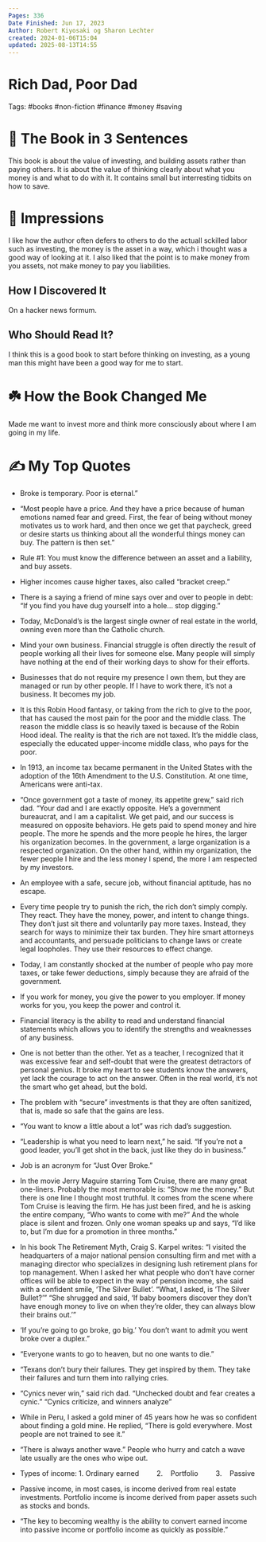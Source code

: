 ```yaml
---
Pages: 336
Date Finished: Jun 17, 2023
Author: Robert Kiyosaki og Sharon Lechter
created: 2024-01-06T15:04
updated: 2025-08-13T14:55
---
```

# Rich Dad, Poor Dad

Tags: #books #non-fiction #finance #money #saving 

# 🚀 The Book in 3 Sentences
This book is about the value of investing, and building assets rather than paying others. It is about the value of thinking clearly about what you money is and what to do with it. It contains small but interresting tidbits on how to save. 

# 🎨 Impressions
I like how the author often defers to others to do the actuall sckilled labor such as investing, the money is the asset in a way, which i thought was a good way of looking at it. I also liked that the point is to make money from you assets, not make money to pay you liabilities. 

## How I Discovered It
On a hacker news formum. 

## Who Should Read It?
I think this is a good book to start before thinking on investing, as a young man this might have been a good way for me to start. 

# ☘️ How the Book Changed Me
Made me want to invest more and think more consciously about where I am going in my life. 

# ✍️ My Top  Quotes

- Broke is temporary. Poor is eternal.”
 
- “Most people have a price. And they have a price because of human emotions named fear and greed. First, the fear of being without money motivates us to work hard, and then once we get that paycheck, greed or desire starts us thinking about all the wonderful things money can buy. The pattern is then set.”
 
- Rule #1: You must know the difference between an asset and a liability, and buy assets.
 
- Higher incomes cause higher taxes, also called “bracket creep.”
 
- There is a saying a friend of mine says over and over to people in debt: “If you find you have dug yourself into a hole… stop digging.”
 
- Today, McDonald’s is the largest single owner of real estate in the world, owning even more than the Catholic church.
 
- Mind your own business. Financial struggle is often directly the result of people working all their lives for someone else. Many people will simply have nothing at the end of their working days to show for their efforts.
 
- Businesses that do not require my presence I own them, but they are managed or run by other people. If I have to work there, it’s not a business. It becomes my job.
 
- It is this Robin Hood fantasy, or taking from the rich to give to the poor, that has caused the most pain for the poor and the middle class. The reason the middle class is so heavily taxed is because of the Robin Hood ideal. The reality is that the rich are not taxed. It’s the middle class, especially the educated upper-income middle class, who pays for the poor.
 
- In 1913, an income tax became permanent in the United States with the adoption of the 16th Amendment to the U.S. Constitution. At one time, Americans were anti-tax.
 
- “Once government got a taste of money, its appetite grew,” said rich dad. “Your dad and I are exactly opposite. He’s a government bureaucrat, and I am a capitalist. We get paid, and our success is measured on opposite behaviors. He gets paid to spend money and hire people. The more he spends and the more people he hires, the larger his organization becomes. In the government, a large organization is a respected organization. On the other hand, within my organization, the fewer people I hire and the less money I spend, the more I am respected by my investors.
 
- An employee with a safe, secure job, without financial aptitude, has no escape.
 
- Every time people try to punish the rich, the rich don’t simply comply. They react. They have the money, power, and intent to change things. They don’t just sit there and voluntarily pay more taxes. Instead, they search for ways to minimize their tax burden. They hire smart attorneys and accountants, and persuade politicians to change laws or create legal loopholes. They use their resources to effect change.
 
- Today, I am constantly shocked at the number of people who pay more taxes, or take fewer deductions, simply because they are afraid of the government.
 
- If you work for money, you give the power to you employer. If money works for you, you keep the power and control it.
 
- Financial literacy is the ability to read and understand financial statements which allows you to identify the strengths and weaknesses of any business.
 
- One is not better than the other. Yet as a teacher, I recognized that it was excessive fear and self-doubt that were the greatest detractors of personal genius. It broke my heart to see students know the answers, yet lack the courage to act on the answer. Often in the real world, it’s not the smart who get ahead, but the bold.
 
- The problem with “secure” investments is that they are often sanitized, that is, made so safe that the gains are less.
 
- “You want to know a little about a lot” was rich dad’s suggestion.
 
- “Leadership is what you need to learn next,” he said. “If you’re not a good leader, you’ll get shot in the back, just like they do in business.”
 
- Job is an acronym for “Just Over Broke.”
 
- In the movie Jerry Maguire starring Tom Cruise, there are many great one-liners. Probably the most memorable is: “Show me the money.” But there is one line I thought most truthful. It comes from the scene where Tom Cruise is leaving the firm. He has just been fired, and he is asking the entire company, “Who wants to come with me?” And the whole place is silent and frozen. Only one woman speaks up and says, “I’d like to, but I’m due for a promotion in three months.”
 
- In his book The Retirement Myth, Craig S. Karpel writes: “I visited the headquarters of a major national pension consulting firm and met with a managing director who specializes in designing lush retirement plans for top management. When I asked her what people who don’t have corner offices will be able to expect in the way of pension income, she said with a confident smile, ‘The Silver Bullet’. “What, I asked, is ‘The Silver Bullet?’” “She shrugged and said, ‘If baby boomers discover they don’t have enough money to live on when they’re older, they can always blow their brains out.’”
 
- ‘If you’re going to go broke, go big.’ You don’t want to admit you went broke over a duplex.”
 
- “Everyone wants to go to heaven, but no one wants to die.”
 
- “Texans don’t bury their failures. They get inspired by them. They take their failures and turn them into rallying cries.
 
- “Cynics never win,” said rich dad. “Unchecked doubt and fear creates a cynic.” “Cynics criticize, and winners analyze”
 
- While in Peru, I asked a gold miner of 45 years how he was so confident about finding a gold mine. He replied, “There is gold everywhere. Most people are not trained to see it.”
 
- “There is always another wave.” People who hurry and catch a wave late usually are the ones who wipe out.
 
- Types of income: 1. Ordinary earned         2.    Portfolio         3.    Passive
 
- Passive income, in most cases, is income derived from real estate investments. Portfolio income is income derived from paper assets such as stocks and bonds.
 
- “The key to becoming wealthy is the ability to convert earned income into passive income or portfolio income as quickly as possible.”
 

